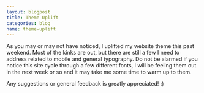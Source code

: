 ```yaml
---
layout: blogpost
title: Theme Uplift
categories: blog
name: theme-uplift
---
```


As you may or may not have noticed, I uplifted my website theme this past weekend. Most of the kinks are out, but there are still a few I need to address related to mobile and general typography. Do not be alarmed if you notice this site cycle through a few different fonts, I will be feeling them out in the next week or so and it may take me some time to warm up to them.

Any suggestions or general feedback is greatly appreciated! :)

